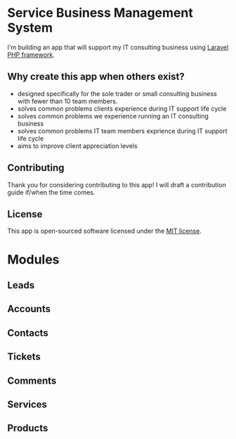 # Service Business Management System

I'm building an app that will support my IT consulting business using [Laravel PHP framework](http://laravel.com).

## Why create this app when others exist?

* designed specifically for the sole trader or small consulting business with fewer than 10 team members.
* solves common problems clients experience during IT support life cycle
* solves common problems we experience running an IT consulting business
* solves common problems IT team members exprience during IT support life cycle
* aims to improve client appreciation levels

## Contributing

Thank you for considering contributing to this app! I will draft a contribution guide if/when the time comes.

## License

This app is open-sourced software licensed under the [MIT license](http://opensource.org/licenses/MIT).

# Modules

## Leads

## Accounts

## Contacts

## Tickets

## Comments

## Services

## Products



